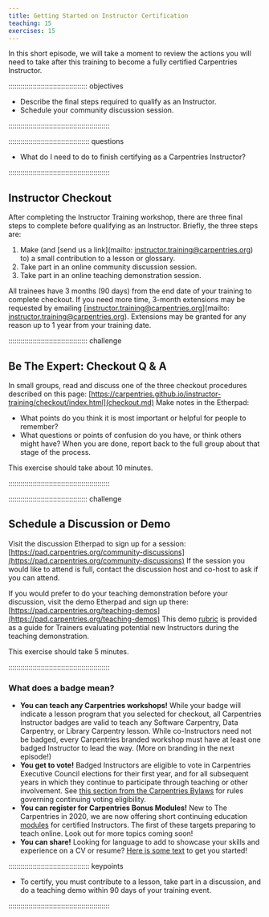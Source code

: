 ```yaml
---
title: Getting Started on Instructor Certification
teaching: 15
exercises: 15
---
```


In this short episode, we will take a moment to review the actions you will
need to take after this training to become a fully certified Carpentries Instructor.

::::::::::::::::::::::::::::::::::::::: objectives

- Describe the final steps required to qualify as an Instructor.
- Schedule your community discussion session.

::::::::::::::::::::::::::::::::::::::::::::::::::

:::::::::::::::::::::::::::::::::::::::: questions

- What do I need to do to finish certifying as a Carpentries Instructor?

::::::::::::::::::::::::::::::::::::::::::::::::::

## Instructor Checkout

After completing the Instructor Training workshop, there are three final steps to complete before qualifying as an Instructor.
Briefly, the three steps are:

1. Make (and \[send us a link\](mailto: [instructor.training@carpentries.org](mailto:instructor.training@carpentries.org)) to) a small contribution to a lesson or glossary.
2. Take part in an online community discussion session.
3. Take part in an online teaching demonstration session.

All trainees have 3 months (90 days) from the end date of your training to complete checkout. If you need more time,
3-month extensions may be requested by emailing \[[instructor.training@carpentries.org](mailto:instructor.training@carpentries.org)\](mailto: [instructor.training@carpentries.org](mailto:instructor.training@carpentries.org)).
Extensions may be granted for any reason up to 1 year from your training date.

:::::::::::::::::::::::::::::::::::::::  challenge

## Be The Expert: Checkout Q \& A

In small groups, read and discuss one of the three checkout procedures described on this page: [https://carpentries.github.io/instructor-training/checkout/index.html](checkout.md)
Make notes in the Etherpad:

- What points do you think it is most important or helpful for people to remember?
- What questions or points of confusion do you have, or think others might have?
  When you are done, report back to the full group about that stage of the process.

This exercise should take about 10 minutes.

::::::::::::::::::::::::::::::::::::::::::::::::::

:::::::::::::::::::::::::::::::::::::::  challenge

## Schedule a Discussion or Demo

Visit the discussion Etherpad to sign up for a session: [https://pad.carpentries.org/community-discussions](https://pad.carpentries.org/community-discussions)
If the session you would like to attend is full, contact the discussion
host and co-host to ask if you can attend.

If you would prefer to do your teaching demonstration before your discussion,
visit the demo Etherpad and sign up there: [https://pad.carpentries.org/teaching-demos](https://pad.carpentries.org/teaching-demos)
This demo [rubric](demos_rubric/) is provided as a guide for Trainers evaluating potential new Instructors during the teaching demonstration.

This exercise should take 5 minutes.

::::::::::::::::::::::::::::::::::::::::::::::::::

### What does a badge mean?

- **You can teach any Carpentries workshops!** While your badge will indicate a lesson program that you selected for checkout, all Carpentries Instructor badges are valid to teach any Software Carpentry, Data Carpentry, or Library Carpentry lesson. While co-Instructors need not be badged, every Carpentries branded workshop must have at least one badged Instructor to lead the way. (More on branding in the next episode!)
- **You get to vote!** Badged Instructors are eligible to vote in Carpentries Executive Council elections for their first year, and for all subsequent years in which they continue to participate through teaching or other involvement. See [this section from the Carpentries Bylaws][voting-rights] for rules governing continuing voting eligibility.
- **You can register for Carpentries Bonus Modules!** New to The Carpentries in 2020, we are now offering short continuing education [modules][bonus-modules] for certified Instructors. The first of these targets preparing to teach online. Look out for more topics coming soon!
- **You can share!** Looking for language to add to showcase your skills and experience on a CV or resume? [Here is some text][text-for-instructors] to get you started!

:::::::::::::::::::::::::::::::::::::::: keypoints

- To certify, you must contribute to a lesson, take part in a discussion, and do a teaching demo within 90 days of your training event.

::::::::::::::::::::::::::::::::::::::::::::::::::

[voting-rights]: https://docs.carpentries.org/topic_folders/governance/bylaws.html#eligibility-rights-and-termination-for-voting-members
[bonus-modules]: https://carpentries.github.io/instructor-training-bonus-modules/
[text-for-instructors]: https://github.com/carpentries/commons/blob/master/text-for-instructors.md



